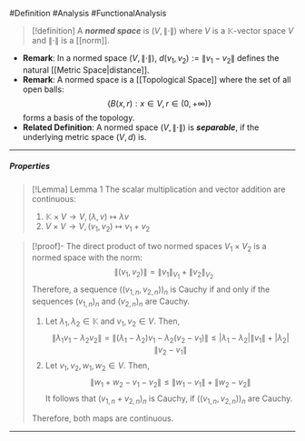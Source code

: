 #Definition #Analysis #FunctionalAnalysis

> [!definition]
> A _**normed space**_ is $(V,\|\cdot \|)$ where $V$ is a $\mathbb{K}$-vector space $V$ and $\|\cdot \|$ is a [[norm]].
- **Remark**: In a normed space $(V,\|\cdot\|)$, $d(v_1,v_2):=\|v_1-v_2\|$ defines the natural [[Metric Space|distance]].
- **Remark**:  A normed space is a [[Topological Space]] where the set of all open balls: $$\{ B(x,r): x\in V, r\in (0,+\infty) \}$$forms a basis of the topology.  
- **Related Definition**: A normed space $(V,\| \cdot \|)$ is ***separable***, if the underlying metric space $(V,d)$ is.
---
##### Properties

> [!Lemma] Lemma 1
> The scalar multiplication and vector addition are continuous:
> 1. $\mathbb{K} \times V \to V, (\lambda,v)\mapsto \lambda v$
> 2. $V\times V\to V,(v_{1},v_{2})\mapsto v_{1}+v_{2}$

> [!proof]-
> The direct product of two normed spaces $V_{1}\times V_{2}$ is a normed space with the norm:$$\left\| (v_{1},v_{2}) \right\| =\left\| v_{1} \right\| _{V_{1}}+\left\| v_{2} \right\| _{V_{2}}$$
> Therefore, a sequence $((v_{1,n},v_{2,n}))_{n}$ is Cauchy if and only if the sequences $(v_{1,n})_{n}$ and $(v_{2,n})_{n}$ are Cauchy. 
> 
> 1. Let $\lambda_{1},\lambda_{2}\in \mathbb{K}$ and $v_{1},v_{2}\in V$. Then,
>    $$\left\| \lambda_{1} v_{1}-\lambda_{2}v_{2} \right\| =\left\| (\lambda_{1}-\lambda_{2})v_{1}-\lambda_{2}(v_{2}-v_{1}) \right\|\leq \left| \lambda_{1}-\lambda_{2} \right| \left\| v_{1} \right\| +\left| \lambda_{2} \right| \left\| v_{2}-v_{1} \right\|  $$
> 2. Let $v_{1},v_{2},w_{1},w_{2}\in V$. Then, $$\left\| w_{1}+w_{2}-v_{1}-v_{2} \right\| \leq \left\| w_{1}-v_{1} \right\| +\left\| w_{2}-v_{2} \right\| $$It follows that $(v_{1,n}+v_{2,n})_{n}$ is Cauchy, if $((v_{1,n},v_{2,n}))_{n}$ are Cauchy.
> 
> Therefore, both maps are continuous.
---